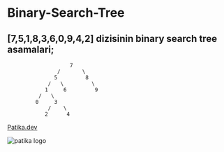 # Binary-Search-Tree

## [7,5,1,8,3,6,0,9,4,2] dizisinin binary search tree asamalari;

```                 
                    7                  
                /       \
               5         8
             /   \         \
            1     6         9
          /   \
         0     3
             /    \
            2      4
```           


[Patika.dev](https://www.patika.dev/tr)


![patika logo](https://global-uploads.webflow.com/6097e0eca1e87557da031fef/609859a191abe5d64b17fed3_Patika%20logo.png)
